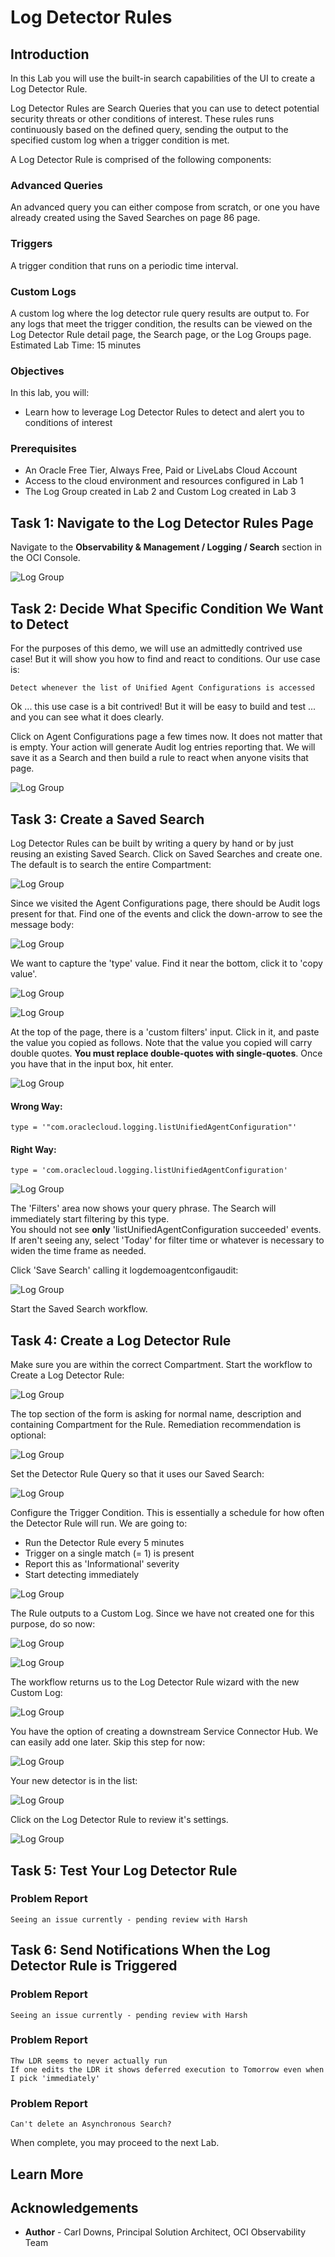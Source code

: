 # Log Detector Rules

## Introduction

In this Lab you will use the built-in search capabilities of the UI to create a Log Detector Rule.

Log Detector Rules are Search Queries that you 
can use to detect potential security threats or other conditions of interest. These rules runs continuously 
based on the defined query, sending the output to the specified custom log when a trigger condition is met.

A Log Detector Rule is comprised of the following components:

### Advanced Queries
An advanced query you can either compose from scratch, or one you have already created using the 
Saved Searches on page 86 page.

### Triggers
A trigger condition that runs on a periodic time interval.

### Custom Logs

A custom log where the log detector rule query results are output to. For any logs that meet the trigger condition,
the results can be viewed on the Log Detector Rule detail page, the Search page, or the Log Groups page.
Estimated Lab Time: 15 minutes


### Objectives

In this lab, you will:

* Learn how to leverage Log Detector Rules to detect and alert you to conditions of interest

### Prerequisites

* An Oracle Free Tier, Always Free, Paid or LiveLabs Cloud Account
* Access to the cloud environment and resources configured in Lab 1
* The Log Group created in Lab 2 and Custom Log created in Lab 3


## Task 1: Navigate to the Log Detector Rules Page

Navigate to the **Observability & Management / Logging / Search** section in the OCI Console.  

![Log Group](images/detect-1.png)

## Task 2: Decide What Specific Condition We Want to Detect

For the purposes of this demo, we will use an admittedly contrived use case!  But it will show 
you how to find and react to conditions.  Our use case is:

    Detect whenever the list of Unified Agent Configurations is accessed

Ok ... this use case is a bit contrived!  But it will be easy to build and test ... and you can see what it 
does clearly.

Click on Agent Configurations page a few times now.  It does not matter that is empty.  Your action will 
generate Audit log entries reporting that.  We will save it as a Search and then build 
a rule to react when anyone visits that page.

![Log Group](images/detect-6.png)

## Task 3: Create a Saved Search

Log Detector Rules can be built by writing a query by hand or by just reusing an existing Saved Search.
Click on Saved Searches and create one.  The default is to search the entire Compartment:

![Log Group](images/detect-4.png)

Since we visited the Agent Configurations page, there should be Audit logs present for that.
Find one of the events and click the down-arrow to see the message body:

![Log Group](images/detect-7.png)

We want to capture the 'type' value.  Find it near the bottom, click it to 'copy value'.

![Log Group](images/detect-9.png)

![Log Group](images/detect-8.png)

At the top of the page, there is a 'custom filters' input.  Click in it, and paste the value you 
copied as follows.  Note that the value you copied will carry double quotes.  **You must replace double-quotes
with single-quotes**.  Once you have that in the input box, hit enter.

![Log Group](images/detect-20.png)


#### Wrong Way:

    type = '"com.oraclecloud.logging.listUnifiedAgentConfiguration"'

#### Right Way:

    type = 'com.oraclecloud.logging.listUnifiedAgentConfiguration'

![Log Group](images/detect-19.png)

The 'Filters' area now shows your query phrase.  The Search will immediately start filtering by this type.  
You should not see **only** 'listUnifiedAgentConfiguration succeeded' events.  If aren't seeing any, select
'Today' for filter time or whatever is necessary to widen the time frame as needed.

Click 'Save Search' calling it logdemoagentconfigaudit:

![Log Group](images/detect-10.png)

Start the Saved Search workflow.

## Task 4: Create a Log Detector Rule

Make sure you are within the correct Compartment.  Start the workflow to Create a Log Detector Rule:

![Log Group](images/detect-2.png)

The top section of the form is asking for normal name, description and containing Compartment for 
the Rule.  Remediation recommendation is optional:

![Log Group](images/detect-3.png)

Set the Detector Rule Query so that it uses our Saved Search:

![Log Group](images/detect-11.png)

Configure the Trigger Condition.  This is essentially a schedule for how often the Detector Rule will run.
We are going to:
* Run the Detector Rule every 5 minutes
* Trigger on a single match (= 1) is present 
* Report this as 'Informational' severity
* Start detecting immediately

![Log Group](images/detect-12.png)

The Rule outputs to a Custom Log. Since we have not created one for this purpose, do so now:

![Log Group](images/detect-13.png)

![Log Group](images/detect-14.png)

The workflow returns us to the Log Detector Rule wizard with the new Custom Log:

![Log Group](images/detect-15.png)

You have the option of creating a downstream Service Connector Hub.  We can easily add one later.
Skip this step for now:

![Log Group](images/detect-16.png)

Your new detector is in the list:

![Log Group](images/detect-17.png)

Click on the Log Detector Rule to review it's settings. 

![Log Group](images/detect-18.png)

## Task 5: Test Your Log Detector Rule

### Problem Report

    Seeing an issue currently - pending review with Harsh

## Task 6: Send Notifications When the Log Detector Rule is Triggered

### Problem Report

    Seeing an issue currently - pending review with Harsh
    

### Problem Report

    Thw LDR seems to never actually run
    If one edits the LDR it shows deferred execution to Tomorrow even when I pick 'immediately'

### Problem Report

    Can't delete an Asynchronous Search?


When complete, you may proceed to the next Lab.

## Learn More



## Acknowledgements
* **Author** - Carl Downs, Principal Solution Architect, OCI Observability Team
